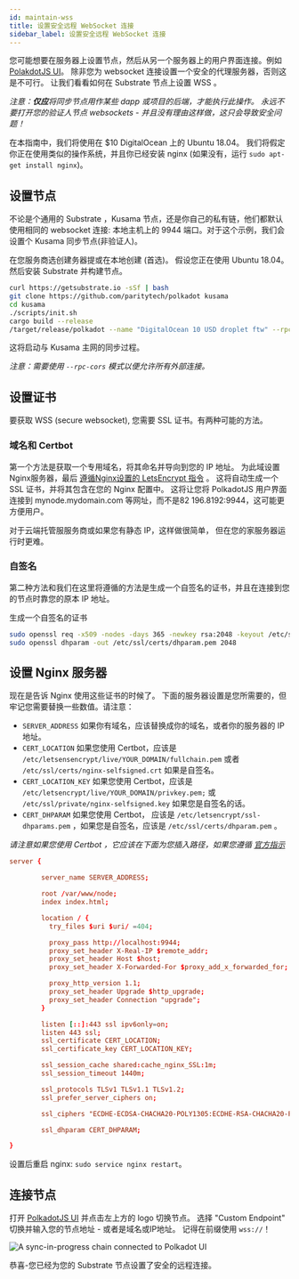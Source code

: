 ```yaml
---
id: maintain-wss
title: 设置安全远程 WebSocket 连接
sidebar_label: 设置安全远程 WebSocket 连接
---
```


您可能想要在服务器上设置节点，然后从另一个服务器上的用户界面连接。例如 [PolakdotJS UI](https://polkadot.js.org/apps)。 除非您为 websocket 连接设置一个安全的代理服务器，否则这是不可行。 让我们看看如何在 Substrate 节点上设置 WSS 。

_注意：**仅应**将同步节点用作某些 dapp 或项目的后端，才能执行此操作。 永远不要打开您的验证人节点 websockets - 并且没有理由这样做，这只会导致安全问题！_

在本指南中，我们将使用在 $10 DigitalOcean 上的 Ubuntu 18.04。 我们将假定你正在使用类似的操作系统，并且你已经安装 nginx (如果没有，运行 `sudo apt-get install nginx`)。

## 设置节点

不论是个通用的 Substrate ，Kusama 节点，还是你自己的私有链，他们都默认使用相同的 websocket 连接: 本地主机上的 9944 端口。对于这个示例，我们会设置个 Kusama 同步节点(非验证人)。

在您服务商选创建务器提或在本地创建 (首选)。 假设您正在使用 Ubuntu 18.04。然后安装 Substrate 并构建节点。

```bash
curl https://getsubstrate.io -sSf | bash
git clone https://github.com/paritytech/polkadot kusama
cd kusama
./scripts/init.sh
cargo build --release
/target/release/polkadot --name "DigitalOcean 10 USD droplet ftw" --rpc-cors all
```

这将启动与 Kusama 主网的同步过程。

_注意：需要使用 `--rpc-cors` 模式以便允许所有外部连接。_

## 设置证书

要获取 WSS (secure websocket), 您需要 SSL 证书。有两种可能的方法。

### 域名和 Certbot

第一个方法是获取一个专用域名，将其命名并导向到您的 IP 地址。 为此域设置Nginx服务器，最后 [遵循Nginx设置的 LetsEncrypt 指令](https://certbot.eff.org/lets-encrypt/ubuntubionic-nginx.html) 。 这将自动生成一个 SSL 证书，并将其包含在您的 Nginx 配置中。 这将让您将 PolkadotJS 用户界面连接到 mynode.mydomain.com 等网址，而不是82 196.8192:9944，这可能更方便用户。

对于云端托管服服务商或如果您有静态 IP，这样做很简单， 但在您的家服务器运行时更难。

### 自签名

第二种方法和我们在这里将遵循的方法是生成一个自签名的证书，并且在连接到您的节点时靠您的原本 IP 地址。

生成一个自签名的证书

```bash
sudo openssl req -x509 -nodes -days 365 -newkey rsa:2048 -keyout /etc/ssl/private/nginx-selfsigned.key -out /etc/ssl/certs/nginx-selfsigned.crt
sudo openssl dhparam -out /etc/ssl/certs/dhparam.pem 2048
```

## 设置 Nginx 服务器

现在是告诉 Nginx 使用这些证书的时候了。 下面的服务器设置是您所需要的，但牢记您需要替换一些数值。请注意：

- `SERVER_ADDRESS` 如果你有域名，应该替换成你的域名，或者你的服务器的 IP 地址。
- `CERT_LOCATION` 如果您使用 Certbot，应该是 `/etc/letsensencrypt/live/YOUR_DOMAIN/fullchain.pem` 或者 `/etc/ssl/certs/nginx-selfsigned.crt` 如果是自签名。
- `CERT_LOCATION_KEY` 如果您使用 Certbot，应该是 `/etc/letsencrypt/live/YOUR_DOMAIN/privkey.pem;` 或 `/etc/ssl/private/nginx-selfsigned.key` 如果您是自签名的话。
- `CERT_DHPARAM` 如果您使用 Certbot， 应该是 `/etc/letsencrypt/ssl-dhparams.pem` ，如果您是自签名，应该是 `/etc/ssl/certs/dhparam.pem` 。

_请注意如果您使用 Certbot ，它应该在下面为您插入路径，如果您遵循 [官方指示](https://certbot.eff.org/lets-encrypt/ubuntubionic-nginx.html)_

```conf
server {

        server_name SERVER_ADDRESS;

        root /var/www/node;
        index index.html;

        location / {
          try_files $uri $uri/ =404;

          proxy_pass http://localhost:9944;
          proxy_set_header X-Real-IP $remote_addr;
          proxy_set_header Host $host;
          proxy_set_header X-Forwarded-For $proxy_add_x_forwarded_for;

          proxy_http_version 1.1;
          proxy_set_header Upgrade $http_upgrade;
          proxy_set_header Connection "upgrade";
        }

        listen [::]:443 ssl ipv6only=on;
        listen 443 ssl;
        ssl_certificate CERT_LOCATION;
        ssl_certificate_key CERT_LOCATION_KEY;

        ssl_session_cache shared:cache_nginx_SSL:1m;
        ssl_session_timeout 1440m;

        ssl_protocols TLSv1 TLSv1.1 TLSv1.2;
        ssl_prefer_server_ciphers on;

        ssl_ciphers "ECDHE-ECDSA-CHACHA20-POLY1305:ECDHE-RSA-CHACHA20-POLY1305:ECDHE-ECDSA-AES128-GCM-SHA256:ECDHE-RSA-AES128-GCM-SHA256:ECDHE-ECDSA-AES256-GCM-SHA384:ECDHE-RSA-AES256-GCM-SHA384:DHE-RSA-AES128-GCM-SHA256:DHE-RSA-AES256-GCM-SHA384:ECDHE-ECDSA-AES128-SHA256:ECDHE-RSA-AES128-SHA256:ECDHE-ECDSA-AES128-SHA:ECDHE-RSA-AES256-SHA384:ECDHE-RSA-AES128-SHA:ECDHE-ECDSA-AES256-SHA384:ECDHE-ECDSA-AES256-SHA:ECDHE-RSA-AES256-SHA:DHE-RSA-AES128-SHA256:DHE-RSA-AES128-SHA:DHE-RSA-AES256-SHA256:DHE-RSA-AES256-SHA:ECDHE-ECDSA-DES-CBC3-SHA:ECDHE-RSA-DES-CBC3-SHA:EDH-RSA-DES-CBC3-SHA:AES128-GCM-SHA256:AES256-GCM-SHA384:AES128-SHA256:AES256-SHA256:AES128-SHA:AES256-SHA:DES-CBC3-SHA:!DSS";

        ssl_dhparam CERT_DHPARAM;

}
```

设置后重启 nginx: `sudo service nginx restart`。

## 连接节点

打开 [PolkadotJS UI](https://polkadot.js.org/apps) 并点击左上方的 logo 切换节点。 选择 "Custom Endpoint" 切换并输入您的节点地址 - 或者是域名或IP地址。 记得在前缀使用 `wss://`！

![A sync-in-progress chain connected to Polkadot UI](/img/wss/wss01.jpg)

恭喜-您已经为您的 Substrate 节点设置了安全的远程连接。
